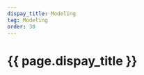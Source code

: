 ```yaml
---
dispay_title: Modeling
tag: Modeling
order: 30
---
```


<h1 class="page-heading">{{ page.dispay_title }}</h1>